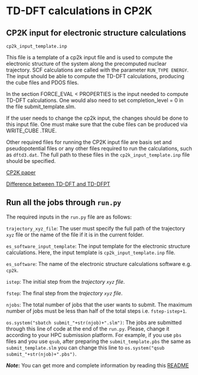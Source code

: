 # TD-DFT calculations in CP2K

## CP2K input for electronic structure calculations

`cp2k_input_template.inp`

This file is a template of a cp2k input file and is used to compute the electronic structure of the system along the precomputed nuclear trajectory. SCF calculations are called with the parameter `RUN_TYPE ENERGY`. The input should be able to compute the TD-DFT calculations, producing the cube files and PDOS files.

In the section FORCE_EVAL < PROPERTIES is the input needed to compute TD-DFT calculations. One would also need to set completion_level = 0 in the file submit_template.slm.  

If the user needs to change the cp2k input, the changes should be done to this input file. One must make sure that the cube files can be produced via WRITE_CUBE .TRUE. 

Other required files for running the CP2K input file are basis set and pseudopotential files or any other files required to run the calculations, such as `dftd3.dat`. The full path to these files in the `cp2k_input_template.inp` file should be specified.

[CP2K paper](https://aip.scitation.org/doi/pdf/10.1063/5.0007045)

[Difference between TD-DFT and TD-DFPT](https://groups.google.com/g/cp2k/c/xj8udnSyeEI)


## Run all the jobs through `run.py`

The required inputs in the `run.py` file are as follows:

`trajectory_xyz_file`: The user must specify the full path of the trajectory `xyz` file or the name of the file if it is in the current folder. 

`es_software_input_template`: The input template for the electronic structure calculations. Here, the input template is `cp2k_input_template.inp` file.

`es_software`: The name of the electronic structure calculations software e.g. `cp2k`.

`istep`: The initial step from the _trajectory `xyz` file_. 

`fstep`: The final step from the _trajectory `xyz` file_. 

`njobs`: The total number of jobs that the user wants to submit. The maximum number of jobs must be less than half of the total steps i.e. `fstep-istep+1`.

`os.system("sbatch submit_"+str(njob)+".slm")`: The jobs are submitted through this line of code at the end of the `run.py`. Please, change it according to your HPC submission platform. For example, if you use `pbs` files and you use `qsub`, after preparing the `submit_template.pbs` the same as `submit_template.slm` you can change this line to `os.system("qsub submit_"+str(njob)+".pbs")`.

**_Note_:** You can get more and  complete information by reading this [README](https://github.com/MohammadShakiba/Project_Libra_CP2K/tree/master/Cd33Se33/step2)
